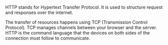 HTTP stands for Hypertext Transfer Protocol. It is used to structure request and responses over the internet. 

The transfer of resources happens using TCP (Transmission Control Protocol). TCP manages channels between your browser and the server. HTTP is the command language that the devices on both sides of the connection must follow to communicate.